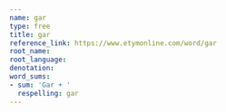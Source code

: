 ```yaml
---
name: gar
type: free
title: gar
reference_link: https://www.etymonline.com/word/gar
root_name: 
root_language: 
denotation: 
word_sums:
- sum: 'Gar + '
  respelling: gar
---
```


